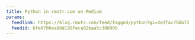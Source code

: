 ```yaml
---
title: Python in rmotr.com on Medium
params:
  feedlink: https://blog.rmotr.com/feed/tagged/python?gi=4e2fac75bb72
  feedid: 6fe0700ea88d198feca02baa5c30890b
---
```

